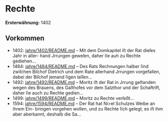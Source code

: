 # Rechte

**Ersterwähnung:** 1402

## Vorkommen
- 1402: [jahre/1402/README.md](../jahre/1402/README.md) – Mit dem Domkapitel iſt der Rat dieſes Jahr in aller-
hand Jrrungen geweſen, daher ſie auh zu Rechte gediehen...
- 1484: [jahre/1484/README.md](../jahre/1484/README.md) – Des Rats Rechnungen halber ſind zwiſchen Biſchof
Dietrich und dem Rate allerhand Jrrungen vorgefallen,
dabei der Biſchof jemand ſigen laſſen...
- 1492: [jahre/1492/README.md](../jahre/1492/README.md) – Moritz iſt
der Rat in Jrrung geſtanden wegen des Brauens, des
Gaſthofes vor dem Salzthor und der Schaftrift, daher ſie
auch zu Rechte gedien...
- 1499: [jahre/1499/README.md](../jahre/1499/README.md) – Moritz
zu Rechte verſeßt...
- 1594: [jahre/1594/README.md](../jahre/1594/README.md) – Der Rat hat Ni>el Schulzes Weibe an ihrem Ein-
bringen vorgehen wollen, und zu Rechte ſich gelegt, es iſt
ihm aber aberkannt, deshalb die Sa...
